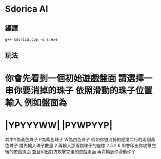 # Sdorica AI

## 編譯
 `g++ sdorica.cpp -o s.exe`

## 玩法
你會先看到一個初始遊戲盤面
請選擇一串你要消掉的珠子
依照滑動的珠子位置輸入
例如盤面為
=========
|YPYYYWW|
|PYWPYYP|
=========
其中Y為黃色珠子
P為紫色珠子
W為白色珠子
假如你想消掉的是第二行的兩個黃色珠子
請先輸入珠子數量 2
再輸入那兩顆珠子的座標 2 5 2 6
即會印出你攻擊完後的遊戲畫面
並且印出對方攻擊完後的遊戲畫面
再次輪到你滑動珠子